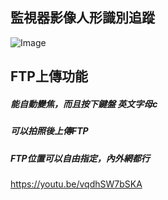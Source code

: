 ## 監視器影像人形識別追蹤

![Image](https://raw.githubusercontent.com/JasonHome123/python/master/OpencvDetect/false%20(119).png)


## FTP上傳功能

#####   能自動變焦，而且按下鍵盤 英文字母c
#####   可以拍照後上傳FTP
#####   FTP位置可以自由指定，內外網都行

https://youtu.be/vqdhSW7bSKA
